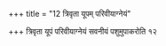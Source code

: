 +++
title = "12 त्रिवृता यूपम् परिवीयाग्नेयं"

+++
त्रिवृता यूपं परिवीयाग्नेयं सवनीयं पशुमुपाकरोति १२